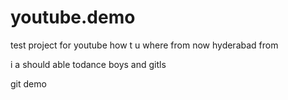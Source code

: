 # youtube.demo
test project for youtube
how t u 
where from now 
hyderabad from

i a
should able todance boys and gitls

git demo
